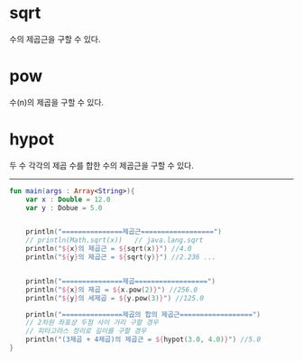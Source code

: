# sqrt
수의 제곱근을 구할 수 있다.

# pow
수(n)의 제곱을 구할 수 있다.

# hypot
두 수 각각의 제곱 수를 합한 수의 제곱근을 구할 수 있다.

---
```kotlin
fun main(args : Array<String>){
    var x : Double = 12.0
    var y : Dobue = 5.0


    println("===============제곱근==================")
    // println(Math.sqrt(x))   // java.lang.sqrt
    println("${x}의 제곱근 = ${sqrt(x)}") //4.0
    println("${y}의 제곱근 = ${sqrt(y)}") //2.236 ...


    println("===============제곱==================")
    println("${x}의 제곱 = ${x.pow(2)}") //256.0
    println("${y}의 세제곱 = ${y.pow(3)}") //125.0

    println("===============제곱의 합의 제곱근==================")
    // 2차원 좌표상 두점 사이 거리 구할 경우
    // 피타고라스 정리로 길이를 구할 경우
    println("(3제곱 + 4제곱)의 제곱근 = ${hypot(3.0, 4.0)}") //5.0
}
```